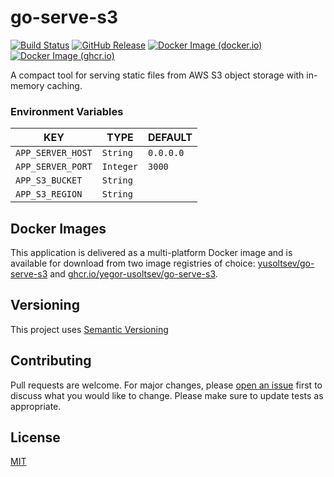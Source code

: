 # go-serve-s3

[![Build Status](https://github.com/yegor-usoltsev/go-serve-s3/actions/workflows/ci.yml/badge.svg)](https://github.com/yegor-usoltsev/go-serve-s3/actions)
[![GitHub Release](https://img.shields.io/github/v/release/yegor-usoltsev/go-serve-s3?sort=semver)](https://github.com/yegor-usoltsev/go-serve-s3/releases)
[![Docker Image (docker.io)](https://img.shields.io/docker/v/yusoltsev/go-serve-s3?label=docker.io&sort=semver)](https://hub.docker.com/r/yusoltsev/go-serve-s3)
[![Docker Image (ghcr.io)](https://img.shields.io/docker/v/yusoltsev/go-serve-s3?label=ghcr.io&sort=semver)](https://github.com/yegor-usoltsev/go-serve-s3/pkgs/container/go-serve-s3)

A compact tool for serving static files from AWS S3 object storage with in-memory caching.

### Environment Variables

| KEY               | TYPE      | DEFAULT   |
|-------------------|-----------|-----------|
| `APP_SERVER_HOST` | `String`  | `0.0.0.0` |
| `APP_SERVER_PORT` | `Integer` | `3000`    |
| `APP_S3_BUCKET`   | `String`  |           |
| `APP_S3_REGION`   | `String`  |           |

## Docker Images

This application is delivered as a multi-platform Docker image and is available for download from two image registries
of choice: [yusoltsev/go-serve-s3](https://hub.docker.com/r/yusoltsev/go-serve-s3)
and [ghcr.io/yegor-usoltsev/go-serve-s3](https://github.com/yegor-usoltsev/go-serve-s3/pkgs/container/go-serve-s3).

## Versioning

This project uses [Semantic Versioning](https://semver.org)

## Contributing

Pull requests are welcome. For major changes,
please [open an issue](https://github.com/yegor-usoltsev/go-serve-s3/issues/new) first to discuss what you would
like to change. Please make sure to update tests as appropriate.

## License

[MIT](https://github.com/yegor-usoltsev/go-serve-s3/blob/main/LICENSE)
